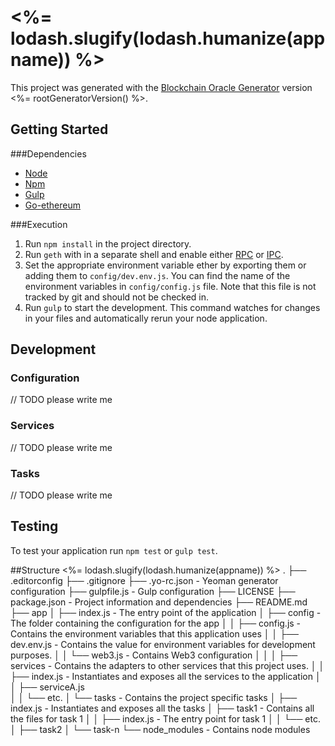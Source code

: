 # <%= lodash.slugify(lodash.humanize(appname)) %>


This project was generated with the [Blockchain Oracle Generator]( <%= generatorUrl %>) version <%= rootGeneratorVersion() %>.

## Getting Started
###Dependencies
* [Node](http://nodejs.org)
* [Npm](https://www.npmjs.com)
* [Gulp](http://gulpjs.com/)
* [Go-ethereum](https://github.com/ethereum/go-ethereum/wiki/geth)


###Execution
1. Run `npm install` in the project directory.
2. Run `geth` with in a separate shell and enable either [RPC]() or [IPC]().
3. Set the appropriate environment variable ether by exporting them or adding them to `config/dev.env.js`. You can find the name of the environment variables in `config/config.js` file. Note that this file is not tracked by git and should not be checked in.
3. Run `gulp` to start the development. This command watches for changes in your files and automatically rerun your node application.

## Development
### Configuration
// TODO please write me
### Services
// TODO please write me
### Tasks
// TODO please write me

## Testing
To test your application run `npm test` or `gulp test`.

##Structure
    <%= lodash.slugify(lodash.humanize(appname)) %>
    .
    ├── .editorconfig
    ├── .gitignore
    ├── .yo-rc.json                 - Yeoman generator configuration
    ├── gulpfile.js                 - Gulp configuration
    ├── LICENSE
    ├── package.json                - Project information and dependencies
    ├── README.md
    ├── app
    │   ├── index.js                - The entry point of the application
    │   ├── config                  - The folder containing the configuration for the app
    │   │   ├── config.js           - Contains the environment variables that this application uses
    │   │   ├── dev.env.js          - Contains the value for environment variables for development purposes. 
    │   │   └── web3.js             - Contains Web3 configuration
    │   │
    │   ├── services                - Contains the adapters to other services that this project uses.
    │   │    ├── index.js           - Instantiates and exposes all the services to the application
    │   │    ├── serviceA.js        
    │   │    └── etc.
    │   └── tasks                   - Contains the project specific tasks
    │       ├── index.js            - Instantiates and exposes all the tasks
    │       ├── task1               - Contains all the files for task 1
    │       │     ├── index.js      - The entry point for task 1
    │       │     └── etc.
    │       ├── task2
    │       └── task-n
    └── node_modules                - Contains node modules
